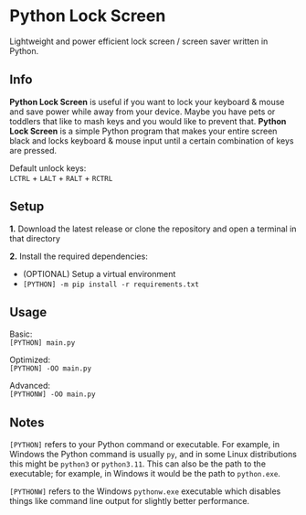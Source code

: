 # Python Lock Screen
Lightweight and power efficient lock screen / screen saver written in Python.

## Info
**Python Lock Screen** is useful if you want to lock your keyboard & mouse and save power while away from your device. Maybe you have pets or toddlers that like to mash keys and you would like to prevent that. **Python Lock Screen** is a simple Python program that makes your entire screen black and locks keyboard & mouse input until a certain combination of keys are pressed.

Default unlock keys:  
`LCTRL` + `LALT` + `RALT` + `RCTRL`

## Setup
**1.** Download the latest release or clone the repository and open a terminal in that directory

**2.** Install the required dependencies:  
- (OPTIONAL) Setup a virtual environment
- `[PYTHON] -m pip install -r requirements.txt`

## Usage
Basic:  
`[PYTHON] main.py`

Optimized:  
`[PYTHON] -OO main.py`

Advanced:  
`[PYTHONW] -OO main.py`

## Notes
`[PYTHON]` refers to your Python command or executable. For example, in Windows the Python command is usually `py`, and in some Linux distributions this might be `python3` or `python3.11`. This can also be the path to the executable; for example, in Windows it would be the path to `python.exe`.

`[PYTHONW]` refers to the Windows `pythonw.exe` executable which disables things like command line output for slightly better performance.